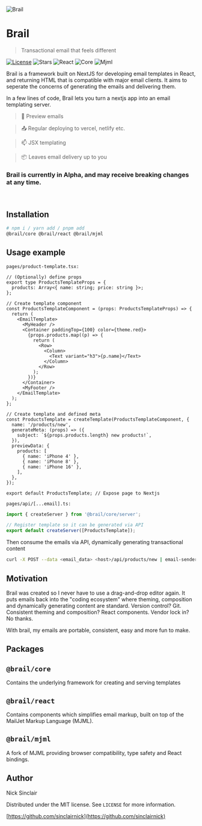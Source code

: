 ![Brail](./static/brail.png)

# Brail

> Transactional email that feels different

[![License][license-image]][license-url]
![Stars][stars-image]
![React][react-badge]
![Core][core-badge]
![Mjml][mjml-badge]

Brail is a framework built on NextJS for developing email templates in React, and returning HTML that is compatible with major email clients. It aims to seperate the concerns of generating the emails and delivering them.

In a few lines of code, Brail lets you turn a nextjs app into an email templating server.

> 💌 Preview emails

> 📤 Regular deploying to vercel, netlify etc.

> 📫 JSX templating

> 📦 Leaves email delivery up to you

### Brail is currently in Alpha, and may receive breaking changes at any time.

<br/>

## Installation

```sh
# npm i / yarn add / pnpm add
@brail/core @brail/react @brail/mjml
```

## Usage example

`pages/product-template.tsx:`

```tsx
// (Optionally) define props
export type ProductsTemplateProps = {
  products: Array<{ name: string; price: string }>;
};

// Create template component
const ProductsTemplateComponent = (props: ProductsTemplateProps) => {
  return (
    <EmailTemplate>
      <MyHeader />
      <Container paddingTop={100} color={theme.red}>
        {props.products.map((p) => {
          return (
            <Row>
              <Column>
                <Text variant="h3">{p.name}</Text>
              </Column>
            </Row>
          );
        })}
      </Container>
      <MyFooter />
    </EmailTemplate>
  );
};

// Create template and defined meta
const ProductsTemplate = createTemplate(ProductsTemplateComponent, {
  name: '/products/new',
  generateMeta: (props) => ({
    subject: `${props.products.length} new products!`,
  }),
  previewData: {
    products: [
      { name: 'iPhone 4' },
      { name: 'iPhone 8' },
      { name: 'iPhone 16' },
    ],
  },
});

export default ProductsTemplate; // Expose page to Nextjs
```

`pages/api/[...email].ts:`

```ts
import { createServer } from '@brail/core/server';

// Register template so it can be generated via API
export default createServer([ProductsTemplate]);
```

Then consume the emails via API, dynamically generating transactional content

```sh
curl -X POST --data <email_data> <host>/api/products/new | email-sender
```

## Motivation

Brail was created so I never have to use a drag-and-drop editor again. It puts emails back into the "coding ecosystem" where theming, composition and dynamically generating content are standard. Version control? Git. Consistent theming and composition? React components. Vendor lock in? No thanks.

With brail, my emails are portable, consistent, easy and more fun to make.

## Packages

## `@brail/core`

Contains the underlying framework for creating and serving templates

## `@brail/react`

Contains components which simplifies email markup, built on top of the MailJet Markup Language (MJML).

## `@brail/mjml`

A fork of MJML providing browser compatibility, type safety and React bindings.

## Author

Nick Sinclair

Distributed under the MIT license. See `LICENSE` for more information.

[https://github.com/sinclairnick](https://github.com/sinclairnick)

<!-- Markdown link & img dfn's -->

[npm-image]: https://img.shields.io/npm/v/datadog-metrics.svg?style=flat-square
[npm-url]: https://www.npmjs.com/package/@brail/core
[license-image]: https://img.shields.io/github/license/sinclairnick/brail
[license-url]: /LICENSE
[stars-image]: https://img.shields.io/github/stars/sinclairnick/brail
[core-badge]: https://img.shields.io/npm/v/@brail/core?label=@brail/core
[react-badge]: https://img.shields.io/npm/v/@brail/react?label=@brail/react
[mjml-badge]: https://img.shields.io/npm/v/@brail/mjml?label=@brail/mjml
